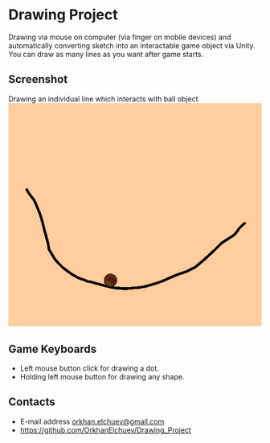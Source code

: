 # Drawing Project
Drawing via mouse on computer (via finger on mobile devices) and automatically converting sketch into an interactable game object via Unity. You can draw as many lines as you want after game starts.

## Screenshot 
Drawing an individual line which interacts with ball object
![](Images/GamePlay.PNG)

## Game Keyboards
- Left mouse button click for drawing a dot.
- Holding left mouse button for drawing any shape.

## Contacts 
- E-mail address orkhan.elchuev@gmail.com
- https://github.com/OrkhanElchuev/Drawing_Project
